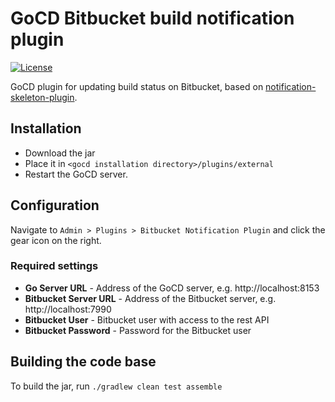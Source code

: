 # GoCD Bitbucket build notification plugin

[![License](https://img.shields.io/badge/License-Apache%202.0-blue.svg)](https://www.apache.org/licenses/LICENSE-2.0)

GoCD plugin for updating build status on Bitbucket, 
based on [notification-skeleton-plugin](https://github.com/gocd-contrib/notification-skeleton-plugin).

## Installation

- Download the jar
- Place it in `<gocd installation directory>/plugins/external`
- Restart the GoCD server.

## Configuration

Navigate to `Admin > Plugins > Bitbucket Notification Plugin` and click the gear icon on the right.

### Required settings
- **Go Server URL** - Address of the GoCD server, e.g. http://localhost:8153
- **Bitbucket Server URL** - Address of the Bitbucket server, e.g. http://localhost:7990 
- **Bitbucket User** - Bitbucket user with access to the rest API
- **Bitbucket Password** - Password for the Bitbucket user

## Building the code base

To build the jar, run `./gradlew clean test assemble`
